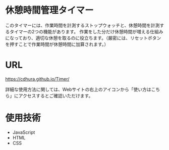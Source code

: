 # 休憩時間管理タイマー
このタイマーには、作業時間を計測するストップウォッチと、休憩時間を計測するタイマーの2つの機能があります。
作業をした分だけ休憩時間が増える仕組みになっており、適切な休憩を取るのに役立ちます。（厳密には、リセットボタンを押すことで作業時間が休憩時間に加算されます。）

# URL
https://cdhura.github.io/Timer/ <br>

詳細な使用方法に関しては、Webサイトの右上のアイコンから「使い方はこちら」にアクセスするとご確認いただけます。

# 使用技術
- JavaScript
- HTML
- CSS

